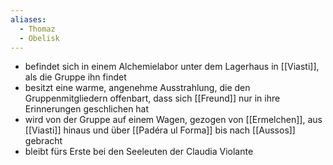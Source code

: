 ```yaml
---
aliases:
  - Thomaz
  - Obelisk
---
```

- befindet sich in einem Alchemielabor unter dem Lagerhaus in [[Viasti]], als die Gruppe ihn findet
- besitzt eine warme, angenehme Ausstrahlung, die den Gruppenmitgliedern offenbart, dass sich [[Freund]] nur in ihre Erinnerungen geschlichen hat
- wird von der Gruppe auf einem Wagen, gezogen von [[Ermelchen]], aus [[Viasti]] hinaus und über [[Padéra ul Forma]] bis nach [[Aussos]] gebracht
- bleibt fürs Erste bei den Seeleuten der Claudia Violante